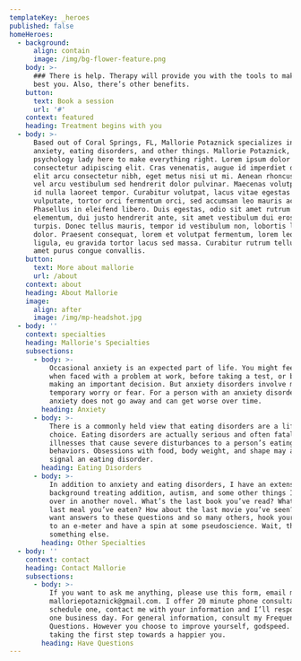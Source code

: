 ```yaml
---
templateKey: _heroes
published: false
homeHeroes:
  - background:
      align: contain
      image: /img/bg-flower-feature.png
    body: >-
      ### There is help. Therapy will provide you with the tools to make you the
      best you. Also, there’s other benefits.
    button:
      text: Book a session
      url: '#'
    context: featured
    heading: Treatment begins with you
  - body: >-
      Based out of Coral Springs, FL, Mallorie Potaznick specializes in treating
      anxiety, eating disorders, and other things. Mallorie Potaznick, LMHC is a
      psychology lady here to make everything right. Lorem ipsum dolor sit amet
      consectetur adipiscing elit. Cras venenatis, augue id imperdiet dignissim,
      elit arcu consectetur nibh, eget metus nisi ut mi. Aenean rhoncus magna
      vel arcu vestibulum sed hendrerit dolor pulvinar. Maecenas volutpat sapien
      id nulla laoreet tempor. Curabitur volutpat, lacus vitae egestas
      vulputate, tortor orci fermentum orci, sed accumsan leo mauris ac enim.
      Phasellus in eleifend libero. Duis egestas, odio sit amet rutrum
      elementum, dui justo hendrerit ante, sit amet vestibulum dui eros eget
      turpis. Donec tellus mauris, tempor id vestibulum non, lobortis lobortis
      dolor. Praesent consequat, lorem et volutpat fermentum, lorem leo faucibus
      ligula, eu gravida tortor lacus sed massa. Curabitur rutrum tellus sit
      amet purus congue convallis.
    button:
      text: More about mallorie
      url: /about
    context: about
    heading: About Mallorie
    image:
      align: after
      image: /img/mp-headshot.jpg
  - body: ''
    context: specialties
    heading: Mallorie's Specialties
    subsections:
      - body: >-
          Occasional anxiety is an expected part of life. You might feel anxious
          when faced with a problem at work, before taking a test, or before
          making an important decision. But anxiety disorders involve more than
          temporary worry or fear. For a person with an anxiety disorder, the
          anxiety does not go away and can get worse over time.
        heading: Anxiety
      - body: >-
          There is a commonly held view that eating disorders are a lifestyle
          choice. Eating disorders are actually serious and often fatal
          illnesses that cause severe disturbances to a person’s eating
          behaviors. Obsessions with food, body weight, and shape may also
          signal an eating disorder.
        heading: Eating Disorders
      - body: >-
          In addition to anxiety and eating disorders, I have an extensive
          background treating addition, autism, and some other things I’ll go
          over in another novel. What’s the last book you’ve read? What’s the
          last meal you’ve eaten? How about the last movie you’ve seen? If you
          want answers to these questions and so many others, hook yourself up
          to an e-meter and have a spin at some pseudoscience. Wait, that’s
          something else.
        heading: Other Specialties
  - body: ''
    context: contact
    heading: Contact Mallorie
    subsections:
      - body: >-
          If you want to ask me anything, please use this form, email me at
          malloriepotaznick@gmail.com. I offer 20 minute phone consultations. To
          schedule one, contact me with your information and I’ll respond within
          one business day. For general information, consult my Frequently Asked
          Questions. However you choose to improve yourself, godspeed. You’re
          taking the first step towards a happier you.
        heading: Have Questions
---
```


